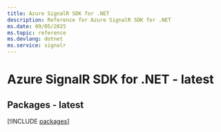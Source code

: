 ```yaml
---
title: Azure SignalR SDK for .NET
description: Reference for Azure SignalR SDK for .NET
ms.date: 09/05/2025
ms.topic: reference
ms.devlang: dotnet
ms.service: signalr
---
```

# Azure SignalR SDK for .NET - latest
## Packages - latest
[!INCLUDE [packages](signalr-index.md)]